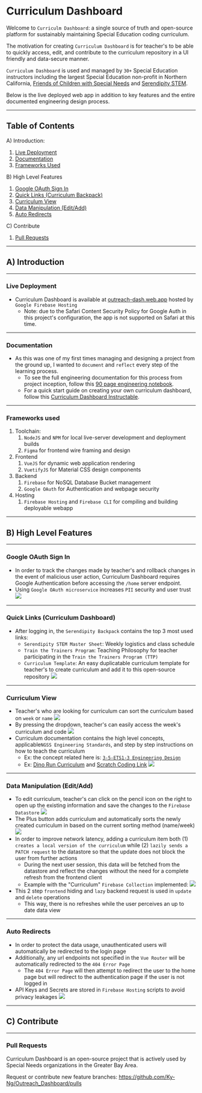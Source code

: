 # Curriculum Dashboard
Welcome to `Curriculm Dashboard`: a single source of truth and open-source platform for sustainably maintaining Special Education coding curriculum. 

The motivation for creating `Curriculum Dashboard` is for teacher's to be able to quickly access, edit, and contribute to the curriculum repository in a UI friendly and data-secure manner.

`Curriculum Dashboard` is used and managed by `30+` Special Education instructors including the largest Special Education non-profit in Northern California, [Friends of Children with Special Needs](https://fcsn1996.org) and [Serendipity STEM](http://serendipitySTEM.org).

Below is the live deployed web app in addition to key features and the entire documented engineering design process.
____
## Table of Contents
A) Introduction:
1. [Live Deployment](#live-deployment)
2. [Documentation](#Documentation)
3. [Frameworks Used](#frameworks-used)

B) High Level Features
1. [Google OAuth Sign In](#Google-OAuth-Sign-In)
2. [Quick Links (Curriculum Backpack)](#quick-links-curriculum-dashboard)
3. [Curriculum View](#Curriculum-View)
4. [Data Manipulation (Edit/Add)](#data-manipulation-editadd)
5. [Auto Redirects](#Auto-Redirects)

C) Contribute
1. [Pull Requests](#Pull-Requests)
___
## A) Introduction
____
### Live Deployment
- Curriculum Dashboard is available at  [outreach-dash.web.app](https://outreach-dash.web.app) hosted by `Google Firebase Hosting`
	- Note: due to the Safari Content Security Policy for Google Auth in this project's configuration, the app is not supported on Safari at this time.
____
### Documentation
- As this was one of my first times managing and designing a project from the ground up, I wanted to `document` and `reflect` every step of the learning process.
	- To see the full engineering documentation for this process from project inception, follow this [90 page engineering notebook](https://drive.google.com/file/d/1rWiocHD5oEUziSY2ktYJqPlOrtbdPh96/view?usp=sharing).
	- For a quick start guide on creating your own curriculum dashboard, follow this [Curriculum Dashboard Instructable](https://www.instructables.com/Curriculum-Dashboard/).
____
### Frameworks used
1. Toolchain:
	1. `NodeJS` and `NPM` for local live-server development and deployment builds
	2. `Figma` for frontend wire framing and design
2. Frontend
	1. `VueJS` for dynamic web application rendering
	2. `VuetifyJS` for Material CSS design components
3. Backend
	1. `Firebase` for NoSQL Database Bucket management
	2. `Google OAuth` for Authentication and webpage security
4. Hosting
	1. `Firebase Hosting` and `Firebase CLI` for compiling and building deployable webapp
___
## B) High Level Features
____
### Google OAuth Sign In
- In order to track the changes made by teacher's and rollback changes in the event of malicious user action, Curriculum Dashboard requires Google Authentication before accessing the `/home` server endpoint.
- Using `Google OAuth microservice` increases `PII` security and user trust
![](https://raw.githubusercontent.com/Ky-Ng/Outreach_Dashboard/master/readme_assets/homepage.png)

___
### Quick Links (Curriculum Dashboard)
- After logging in, the `Serendipity Backpack` contains the top 3 most used links:
	- `Serendipity STEM Master Sheet`: Weekly logistics and class schedule
	- `Train the Trainers Program`: Teaching Philosophy for teacher participating in the `Train the Trainers Program (TTP)`
	- `Curriculum Template`: An easy duplicatable curriculum template for teacher's to create curriculum and add it to this open-source repository
![](https://raw.githubusercontent.com/Ky-Ng/Outreach_Dashboard/master/readme_assets/backpack_quick_ref.png)
___
### Curriculum View
- Teacher's who are looking for curriculum can sort the curriculum based on `week` or `name`
![](https://raw.githubusercontent.com/Ky-Ng/Outreach_Dashboard/master/readme_assets/alphabetical_sorting.png)
- By pressing the dropdown, teacher's can easily access the week's curriculum and code
![](https://raw.githubusercontent.com/Ky-Ng/Outreach_Dashboard/master/readme_assets/teacher_code.png)
- Curriculum documentation contains the high level concepts, applicable`NGSS Engineering Standards`, and step by step instructions on how to teach the curriculum
	- Ex: the concept related here is: [`3-5-ETS1-3 Engineering Design`](https://www.nextgenscience.org/pe/3-5-ets1-3-engineering-design)
	- Ex: [Dino Run Curriculum](https://docs.google.com/document/d/1kA0PqtdjDRLyuZOjBlbdEOGiDDWlkd3RcMDb6P-Lrk0/edit?usp=sharing) and [Scratch Coding Link](https://scratch.mit.edu/projects/407274223/editor/)
![](https://raw.githubusercontent.com/Ky-Ng/Outreach_Dashboard/master/readme_assets/curriculum_documentation.png)
____
### Data Manipulation (Edit/Add)
- To edit curriculum, teacher's can click on the pencil icon on the right to open up the existing information and save the changes to the `Firebase Datastore`
![](https://raw.githubusercontent.com/Ky-Ng/Outreach_Dashboard/master/readme_assets/edit_curriculum.png)
- The Plus button adds curriculum and automatically sorts the newly created curriculum in based on the current sorting method (name/week)
![](https://raw.githubusercontent.com/Ky-Ng/Outreach_Dashboard/master/readme_assets/add_curriculum.png)
- In order to improve network latency, adding a curriculum item both (1) `creates a local version of the curriculum` while (2) `lazily sends a PATCH request` to the datastore so that the update does not block the user from further actions
	- During the next user session, this data will be fetched from the datastore and reflect the changes without the need for a complete refresh from the frontend client
	- Example with the "Curriculum" `Firebase Collection` implemented:
![](https://raw.githubusercontent.com/Ky-Ng/Outreach_Dashboard/master/readme_assets/backend_flow.png)
- This 2 step `frontend` hiding and `lazy` backend request is used in `update` and `delete` operations
	- This way, there is no refreshes while the user perceives an up to date data view
___
### Auto Redirects
- In order to protect the data usage, unauthenticated users will automatically be redirected to the login page
- Additionally, any url endpoints not specified in the `Vue Router` will be automatically redirected to the `404 Error Page`
	- The `404 Error Page` will then attempt to redirect the user to the home page but will redirect to the authentication page if the user is not logged in
- API Keys and Secrets are stored in `Firebase Hosting` scripts to avoid privacy leakages
![](https://raw.githubusercontent.com/Ky-Ng/Outreach_Dashboard/master/readme_assets/404_error.png)
___
## C) Contribute
___
### Pull Requests
Curriculum Dashboard is an open-source project that is actively used by Special Needs organizations in the Greater Bay Area. 

Request or contribute new feature branches: https://github.com/Ky-Ng/Outreach_Dashboard/pulls